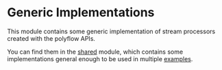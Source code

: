 # Generic Implementations

This module contains some generic implementation of stream processors created with the polyflow APIs.

You can find them in the [shared](src/main/java/org/streamreasoning/polyflow/base) module, which contains some implementations general enough to be used in multiple [examples](https://github.com/riccardotommasini/polyflow-examples/).
